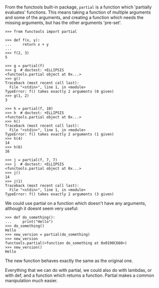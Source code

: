 From the functools built-in package, `partial` is a function which 'partially evaluates' functions. This means taking a function of multiple arguments and some of the arguments, and creating a function which needs the missing arguments, but has the other arguments 'pre-set'.

```
>>> from functools import partial

>>> def f(x, y):
...     return x + y
...
>>> f(2, 3)
5
```

```
>>> g = partial(f)
>>> g  # doctest: +ELLIPSIS
<functools.partial object at 0x...>
>>> g()
Traceback (most recent call last):
  File "<stdin>", line 1, in <module>
TypeError: f() takes exactly 2 arguments (0 given)
>>> g(1, 2)
3
```

```
>>> h = partial(f, 10)
>>> h  # doctest: +ELLIPSIS
<functools.partial object at 0x...>
>>> h()
Traceback (most recent call last):
  File "<stdin>", line 1, in <module>
TypeError: f() takes exactly 2 arguments (1 given)
>>> h(4)
14
>>> h(6)
16
```

```
>>> j = partial(f, 7, 7)
>>> j  # doctest: +ELLIPSIS
<functools.partial object at 0x...>
>>> j()
14
>>> j(1)
Traceback (most recent call last):
  File "<stdin>", line 1, in <module>
TypeError: f() takes exactly 2 arguments (3 given)
```

We could use partial on a function which doesn't have any arguments, although it doesnt seem very useful:

```
>>> def do_something():
...     print("Hello")
>>> do_something()
Hello
>>> new_version = partial(do_something)
>>> new_version
functools.partial(<function do_something at 0x0190C660>)
>>> new_version()
Hello
```

The new function behaves exactly the same as the original one.

Everything that we can do with partial, we could also do with lambdas, or with def, and a function which returns a function. Partial makes a common manipulation much easier.